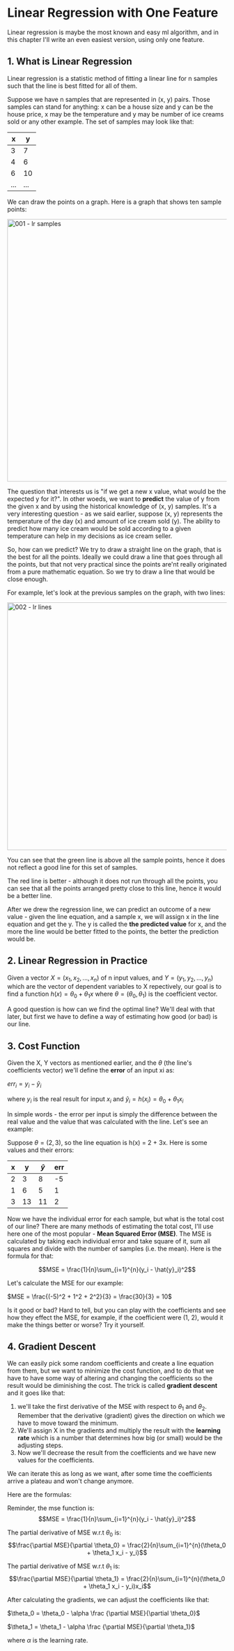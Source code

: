 # Linear Regression with One Feature

Linear regression is maybe the most known and easy ml algorithm, and in this chapter I'll write an even easiest version, using only one feature.

## 1. What is Linear Regression

Linear regression is a statistic method of fitting a linear line for n samples such that the line is best fitted for all of them. 

Suppose we have n samples that are represented in (x, y) pairs. Those samples can stand for anything: x can be a house size and y can be the house price, x may be the temperature and y may be number of ice creams sold or any other example. The set of samples may look like that:

|x|y|
|--|--|
|3|7|
|4|6|
|6|10|
|...|...|

We can draw the points on a graph. Here is a graph that shows ten sample points:

<img width="602" alt="001 - lr samples" src="https://user-images.githubusercontent.com/10141163/192054023-b01c91c1-da6f-4937-831a-b2f437b67109.png">

The question that interests us is "if we get a new x value, what would be the expected y for it?". In other woeds, we want to **predict** the value of y from the given x and by using the historical knowledge of (x, y) samples. It's a very interesting question - as we said earlier, suppose (x, y) represents the temperature of the day (x) and amount of ice cream sold (y). The ability to predict how many ice cream would be sold according to a given temperature can help in my decisions as ice cream seller.

So, how can we predict? We try to draw a straight line on the graph, that is the best for all the points. Ideally we could draw a line that goes through all the points, but that not very practical since the points are'nt really originated from a pure mathematic equation. So we try to draw a line that would be close enough.

For example, let's look at the previous samples on the graph, with two lines:

<img width="568" alt="002 - lr lines" src="https://user-images.githubusercontent.com/10141163/192104575-250ae062-56ee-4212-b85c-2eae18f7485b.png">

You can see that the green line is above all the sample points, hence it does not reflect a good line for this set of samples. 

The red line is better - although it does not run through all the points, you can see that all the points arranged pretty close to this line, hence it would be a better line.

After we drew the regression line, we can predict an outcome of a new value - given the line equation, and a sample x, we will assign x in the line equation and get the y. The y is called the **the predicted value** for x, and the more the line would be better fitted to the points, the better the prediction would be.

## 2. Linear Regression in Practice
Given a vector $X = (x_1, x_2, ..., x_n)$ of n input values, and $Y = (y_1, y_2, ..., y_n)$ which are the vector of dependent variables to X repectively, our goal is to find a function $h(x) = \theta_0 + \theta_1 x$ where $\theta = (\theta_0, \theta_1)$ is the coefficient vector.

A good question is how can we find the optimal line? We'll deal with that later, but first we have to define a way of estimating how good (or bad) is our line.

## 3. Cost Function
Given the X, Y vectors as mentioned earlier, and the $\theta$ (the line's coefficients vector) we'll define the **error** of an input xi as:

$err_i = y_i - \hat{y}_i$

where $y_i$ is the real result for input $x_i$ and $\hat{y}_i = h(x_i) = \theta_0 + \theta_1 x_i$

In simple words - the error per input is simply the difference between the real value and the value that was calculated with the line.
Let's see an example:

Suppose $\theta = (2, 3)$, so the line equation is h(x) = 2 + 3x. Here is some values and their errors:

|x|y|$\hat{y}$|err|
|--|--|--|--|
|2|3|8|-5|
|1|6|5|1|
|3|13|11|2|

Now we have the individual error for each sample, but what is the total cost of our line? There are many methods of estimating the total cost, I'll use here one of the most popular - **Mean Squared Error (MSE)**. The MSE is calculated by taking each individual error and take square of it, sum all squares and divide with the number of samples (i.e. the mean). Here is the formula for that:

$$MSE = \frac{1}{n}\sum_{i=1}^{n}(y_i - \hat{y}_i)^2$$

Let's calculate the MSE for our example:

$MSE = \frac{(-5)^2 + 1^2 + 2^2}{3} = \frac{30}{3} = 10$

Is it good or bad? Hard to tell, but you can play with the coefficients and see how they effect the MSE, for example, if the coefficient were (1, 2), would it make the things better or worse? Try it yourself.

## 4. Gradient Descent
We can easily pick some random coefficients and create a line equation from them, but we want to minimize the cost function, and to do that we have to have some way of altering and changing the coefficients so the result would be diminishing the cost. The trick is called **gradient descent** and it goes like that:

1. we'll take the first derivative of the MSE with respect to $\theta_1$ and $\theta_2$. Remember that the derivative (gradient) gives the direction on which we have to move toward the minimum. 
2. We'll assign X in the gradients and multiply the result with the **learning rate** which is a number that determines how big (or small) would be the adjusting steps.
3. Now we'll decrease the result from the coefficients and we have new values for the coefficients.

We can iterate this as long as we want, after some time the coefficients arrive a plateau and won't change anymore.

Here are the formulas:

Reminder, the mse function is: $$MSE = \frac{1}{n}\sum_{i=1}^{n}(y_i - \hat{y}_i)^2$$

The partial derivative of MSE w.r.t $\theta_0$ is:
$$\frac{\partial MSE}{\partial \theta_0} = \frac{2}{n}\sum_{i=1}^{n}(\theta_0 + \theta_1 x_i - y_i)$$


The partial derivative of MSE w.r.t $\theta_1$ is:
$$\frac{\partial MSE}{\partial \theta_1} = \frac{2}{n}\sum_{i=1}^{n}(\theta_0 + \theta_1 x_i - y_i)x_i$$

After calculating the gradients, we can adjust the coefficients like that:

$\theta_0 = \theta_0 - \alpha \frac {\partial MSE}{\partial \theta_0}$

$\theta_1 = \theta_1 - \alpha \frac {\partial MSE}{\partial \theta_1}$

where $\alpha$ is the learning rate.



